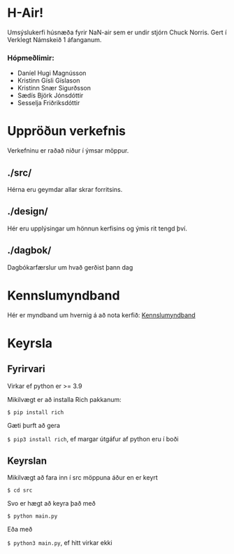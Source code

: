 # H-Air!
Umsýslukerfi húsnæða fyrir NaN-air sem er undir stjórn Chuck Norris.
Gert í Verklegt Námskeið 1 áfanganum.

### Hópmeðlimir:
 - Daníel Hugi Magnússon
 - Kristinn Gísli Gíslason
 - Kristinn Snær Sigurðsson
 - Sædís Björk Jónsdóttir
 - Sesselja Friðriksdóttir

# Uppröðun verkefnis
Verkefninu er raðað niður í ýmsar möppur.

## ./src/
Hérna eru geymdar allar skrar forritsins.

## ./design/
Hér eru upplýsingar um hönnun kerfisins og ýmis rit tengd því.


## ./dagbok/
Dagbókarfærslur um hvað gerðist þann dag

# Kennslumyndband
Hér er myndband um hvernig á að nota kerfið:
[Kennslumyndband](https://www.youtube.com/watch?v=RwCgPDagrCg)

# Keyrsla
## Fyrirvari
Virkar ef python er >= 3.9

Mikilvægt er að installa Rich pakkanum:

`$ pip install rich`

Gæti þurft að gera

`$ pip3 install rich`, ef margar útgáfur af python eru í boði

## Keyrslan
Mikilvægt að fara inn í src möppuna áður en er keyrt

`$ cd src`

Svo er hægt að keyra það með

`$ python main.py`

Eða með

`$ python3 main.py`, ef hitt virkar ekki